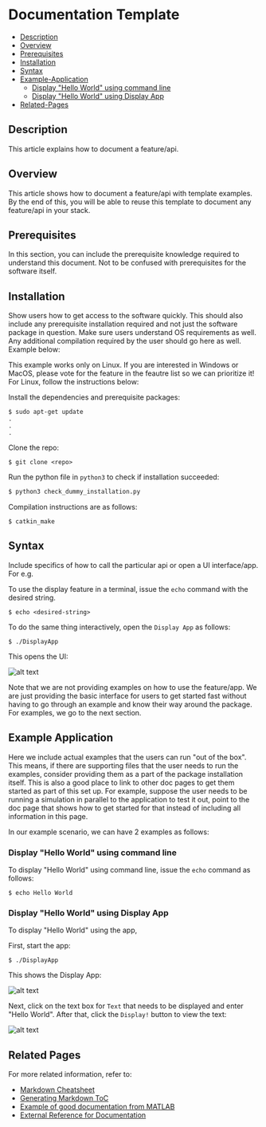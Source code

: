 # Documentation Template

- [Description](#description)
- [Overview](#overview)
- [Prerequisites](#prerequisites)
- [Installation](#installation)
- [Syntax](#syntax)
- [Example-Application](#example-application)
    * [Display "Hello World" using command line](#display-"hello-world"-using-command-line)
    * [Display "Hello World" using Display App](#display-"hello-world"-using-Display-App)
- [Related-Pages](#related-pages)

## Description
This article explains how to document a feature/api.

## Overview
This article shows how to document a feature/api with template examples. By the end of this, you will be able to reuse this template to document any feature/api in your stack.

## Prerequisites
In this section, you can include the prerequisite knowledge required to understand this document. Not to be confused with prerequisites for the software itself.

## Installation
Show users how to get access to the software quickly. This should also include any prerequisite installation required and not just the software package in question. Make sure users understand OS requirements as well. Any additional compilation required by the user should go here as well. Example below: 

This example works only on Linux. If you are interested in Windows or MacOS, please vote for the feature in the feautre list so we can prioritize it! For Linux, follow the instructions below:

Install the dependencies and prerequisite packages:
```
$ sudo apt-get update
.
.
.
```

Clone the repo:
```git
$ git clone <repo>
```

Run the python file in `python3` to check if installation succeeded:
```python
$ python3 check_dummy_installation.py
```

Compilation instructions are as follows:
```
$ catkin_make
```

## Syntax
Include specifics of how to call the particular api or open a UI interface/app. For e.g. 

To use the display feature in a terminal, issue the `echo` command with the desired string.
```
$ echo <desired-string>
```

To do the same thing interactively, open the `Display App` as follows:
```
$ ./DisplayApp
```
This opens the UI:

![alt text][App]

[App]: https://s3.amazonaws.com/assets.mockflow.com/app/wireframepro/company/Cbbff1171fd07caff3fb391f44c1ae0b1/projects/Me41b5b74dc1c953b10d9717e622c78b91582512100884/pages/d94b069c3cbf4218bed2defad89159e0/image/d94b069c3cbf4218bed2defad89159e0.png "Display App"


Note that we are not providing examples on how to use the feature/app. We are just providing the basic interface for users to get started fast without having to go through an example and know their way around the package. For examples, we go to the next section.

## Example Application
Here we include actual examples that the users can run "out of the box". This means, if there are supporting files that the user needs to run the examples, consider providing them as a part of the package installation itself. This is also a good place to link to other doc pages to get them started as part of this set up. For example, suppose the user needs to be running a simulation in parallel to the application to test it out, point to the doc page that shows how to get started for that instead of including all information in this page.

In our example scenario, we can have 2 examples as follows:

### Display "Hello World" using command line
To display "Hello World" using command line, issue the `echo` command as follows:
```
$ echo Hello World
```

### Display "Hello World" using Display App
To display "Hello World" using the app, 

First, start the app:
```
$ ./DisplayApp
```
This shows the Display App:

![alt text][App]

Next, click on the text box for `Text` that needs to be displayed and enter "Hello World". After that, click the `Display!` button to view the text:

![alt text][Example]

[Example]: https://s3.amazonaws.com/assets.mockflow.com/app/wireframepro/company/Cbbff1171fd07caff3fb391f44c1ae0b1/projects/Me41b5b74dc1c953b10d9717e622c78b91582512100884/pages/Dfb76bfa1ef5ff0c3a533264d3c643d73/image/Dfb76bfa1ef5ff0c3a533264d3c643d73.png "Example"


## Related Pages
For more related information, refer to:
* [Markdown Cheatsheet][2]
* [Generating Markdown ToC][3]
* [Example of good documentation from MATLAB][4] 
* [External Reference for Documentation][5]

[2]: https://github.com/adam-p/markdown-here/wiki/Markdown-Cheatsheet
[3]: https://gist.github.com/jonschlinkert/ac5d8122bfaaa394f896#heading
[4]: https://www.mathworks.com/help/matlab/ref/mldivide.html
[5]: https://plan.io/blog/technical-documentation/